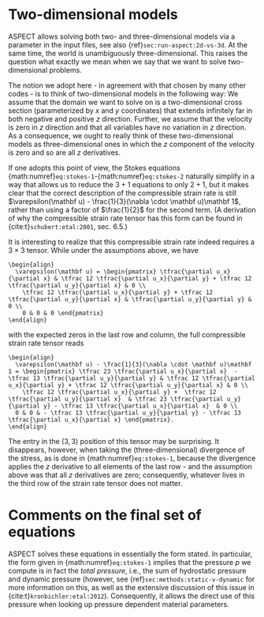 # Two-dimensional models

ASPECT allows solving both two- and three-dimensional models via a parameter in the input files, see also {ref}`sec:run-aspect:2d-vs-3d`.
At the same time, the world is unambiguously three-dimensional.
This raises the question what exactly we mean when we say that we want to solve two-dimensional problems.

The notion we adopt here - in agreement with that chosen by many other codes - is to think of two-dimensional models in the following way: We assume that the domain we want to solve on is a two-dimensional cross section (parameterized by $x$ and $y$ coordinates) that extends infinitely far in both negative and positive $z$ direction.
Further, we assume that the velocity is zero in $z$ direction and that all variables have no variation in $z$ direction.
As a consequence, we ought to really think of these two-dimensional models as three-dimensional ones in which the $z$ component of the velocity is zero and so are all $z$ derivatives.

If one adopts this point of view, the Stokes equations {math:numref}`eq:stokes-1`-{math:numref}`eq:stokes-2` naturally simplify in a way that allows us to reduce the $3+1$ equations to only $2+1$, but it makes clear that the correct description of the compressible strain rate is still $\varepsilon(\mathbf u) - \frac{1}{3}(\nabla \cdot \mathbf u)\mathbf 1$, rather than using a factor of $\frac{1}{2}$ for the second term.
(A derivation of why the compressible strain rate tensor has this form can be found in {cite:t}`schubert:etal:2001`, sec. 6.5.)

It is interesting to realize that this compressible strain rate indeed requires a $3\times 3$ tensor. While under the assumptions above, we have
```{math}
\begin{align}
  \varepsilon(\mathbf u) = \begin{pmatrix} \tfrac{\partial u_x}{\partial x} & \tfrac 12 \tfrac{\partial u_x}{\partial y} + \tfrac 12 \tfrac{\partial u_y}{\partial x} & 0 \\
    \tfrac 12 \tfrac{\partial u_x}{\partial y} + \tfrac 12 \tfrac{\partial u_y}{\partial x} & \tfrac{\partial u_y}{\partial y} & 0 \\
    0 & 0 & 0 \end{pmatrix}
\end{align}
```
with the expected zeros in the last row and column, the full compressible strain rate tensor reads
```{math}
\begin{align}
  \varepsilon(\mathbf u) - \frac{1}{3}(\nabla \cdot \mathbf u)\mathbf 1 = \begin{pmatrix} \tfrac 23 \tfrac{\partial u_x}{\partial x}  - \tfrac 13 \tfrac{\partial u_y}{\partial y} & \tfrac 12 \tfrac{\partial u_x}{\partial y} + \tfrac 12 \tfrac{\partial u_y}{\partial x} & 0 \\
    \tfrac 12 \tfrac{\partial u_x}{\partial y} +  \tfrac 12 \tfrac{\partial u_y}{\partial x}  & \tfrac 23 \tfrac{\partial u_y}{\partial y} - \tfrac 13 \tfrac{\partial u_x}{\partial x}  & 0 \\
  0 & 0 & - \tfrac 13 \tfrac{\partial u_y}{\partial y} - \tfrac 13 \tfrac{\partial u_x}{\partial x} \end{pmatrix}.
\end{align}
```
The entry in the $(3,3)$ position of this tensor may be surprising.
It disappears, however, when taking the (three-dimensional) divergence of the stress, as is done in {math:numref}`eq:stokes-1`, because the divergence applies the $z$ derivative to all elements of the last row - and the assumption above was that all $z$ derivatives are zero; consequently, whatever lives in the third row of the strain rate tensor does not matter.

# Comments on the final set of equations

ASPECT solves these equations in essentially the form stated.
In particular, the form given in {math:numref}`eq:stokes-1` implies that the pressure $p$ we compute is in fact the *total pressure*, i.e., the
sum of hydrostatic pressure and dynamic pressure (however, see {ref}`sec:methods:static-v-dynamic` for more information on this, as well as the extensive discussion of this issue in {cite:t}`kronbichler:etal:2012`).
Consequently, it allows the direct use of this pressure when looking up pressure dependent material parameters.

